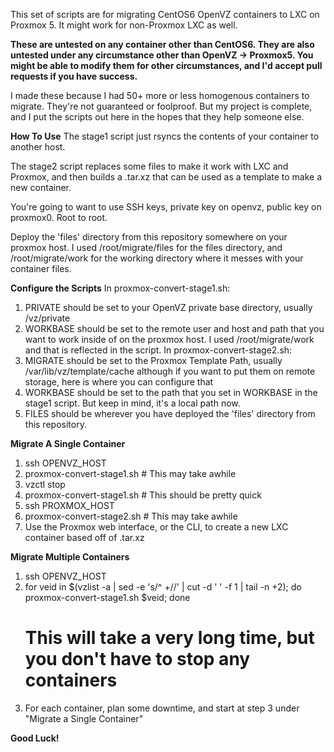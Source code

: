 This set of scripts are for migrating CentOS6 OpenVZ containers to
LXC on Proxmox 5.  It might work for non-Proxmox LXC as well.

**These are untested on any container other than CentOS6.  They
are also untested under any circumstance other than OpenVZ -> Proxmox5.
You might be able to modify them for other circumstances, and I'd accept
pull requests if you have success.**

I made these because I had 50+ more or less homogenous containers to migrate.
They're not guaranteed or foolproof.  But my project is complete, and I put
the scripts out here in the hopes that they help someone else.

**How To Use**
The stage1 script just rsyncs the contents of your container to another host.

The stage2 script replaces some files to make it work with LXC and Proxmox,
and then builds a .tar.xz that can be used as a template to make a new
container.

You're going to want to use SSH keys, private key on openvz, public key on proxmox0.  Root to root.

Deploy the 'files' directory from this repository somewhere on your proxmox
host.  I used /root/migrate/files for the files directory, and /root/migrate/work
for the working directory where it messes with your container files.

**Configure the Scripts**
In proxmox-convert-stage1.sh:
1. PRIVATE should be set to your OpenVZ private base directory, usually /vz/private
2. WORKBASE should be set to the remote user and host and path that you want to
   work inside of on the proxmox host.  I used /root/migrate/work and that is
   reflected in the script.
In proxmox-convert-stage2.sh:
1. MIGRATE should be set to the Proxmox Template Path, usually /var/lib/vz/template/cache
   although if you want to put them on remote storage, here is where you can configure that
2. WORKBASE should be set to the path that you set in WORKBASE in the stage1 script.
   But keep in mind, it's a local path now.
3. FILES should be wherever you have deployed the 'files' directory from this repository.

**Migrate A Single Container**
1. ssh OPENVZ_HOST
2. proxmox-convert-stage1.sh <VEID>  # This may take awhile
3. vzctl stop <VEID>
4. proxmox-convert-stage1.sh <VEID>  # This should be pretty quick
5. ssh PROXMOX_HOST
6. proxmox-convert-stage2.sh <VEID>  # This may take awhile
7. Use the Proxmox web interface, or the CLI, to create a new LXC container
   based off of <VEID>.tar.xz

**Migrate Multiple Containers**
1. ssh OPENVZ_HOST
2. for veid in $(vzlist -a | sed -e 's/^ \+//' | cut -d ' ' -f 1 | tail -n +2); do proxmox-convert-stage1.sh $veid; done
   # This will take a very long time, but you don't have to stop any containers
3. For each container, plan some downtime, and start at step 3 under "Migrate a Single Container"

**Good Luck!**
